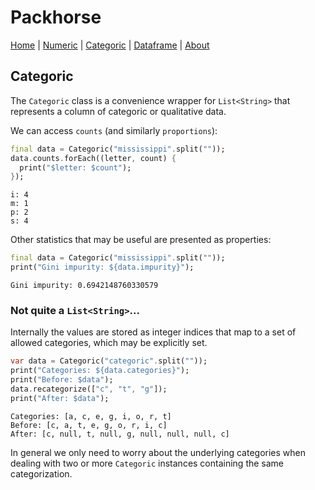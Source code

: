 # Packhorse

[Home](Home.md) | [Numeric](numeric.md) | [Categoric](categoric.md) | [Dataframe](dataframe.md) | [About](about.md)



## Categoric

The `Categoric` class is a convenience wrapper for `List<String>` that represents a column of categoric or qualitative data.

We can access `counts` (and similarly `proportions`):

```dart
final data = Categoric("mississippi".split(""));
data.counts.forEach((letter, count) {
  print("$letter: $count");
});
```

```text
i: 4
m: 1
p: 2
s: 4

```

Other statistics that may be useful are presented as properties:

```dart
final data = Categoric("mississippi".split(""));
print("Gini impurity: ${data.impurity}");
```

```text
Gini impurity: 0.6942148760330579

```





### Not quite a `List<String>`...

Internally the values are stored as integer indices that map to a set of allowed categories, which may be explicitly set.

```dart
var data = Categoric("categoric".split(""));
print("Categories: ${data.categories}");
print("Before: $data");
data.recategorize(["c", "t", "g"]);
print("After: $data");
```

```text
Categories: [a, c, e, g, i, o, r, t]
Before: [c, a, t, e, g, o, r, i, c]
After: [c, null, t, null, g, null, null, null, c]

```

In general we only need to worry about the underlying categories when dealing with two or more `Categoric` instances containing the same categorization.

